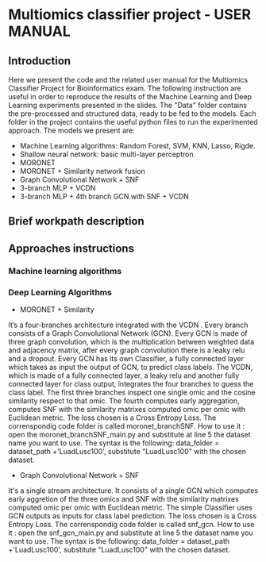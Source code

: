 # Multiomics classifier project - USER MANUAL
## Introduction
Here we present the code and the related user manual for the Multiomics Classifier Project for Bioinformatics exam. The following instruction are useful in order to reproduce the results of the Machine Learning and Deep Learning experiments presented in the slides. The "Data" folder contains the pre-processed and structured data, ready to be fed to the models. Each folder in the project contains the useful python files to run the experimented approach. The models we present are:
* Machine Learning algorithms: Random Forest, SVM, KNN, Lasso, Rigde.
* Shallow neural network: basic multi-layer perceptron
* MORONET
* MORONET + Similarity network fusion
* Graph Convolutional Network + SNF
* 3-branch MLP + VCDN
* 3-branch MLP + 4th branch GCN with SNF + VCDN

## Brief workpath description

## Approaches instructions
### Machine learning algorithms
### Deep Learning Algorithms

* MORONET + Similarity 

It’s a four-branches architecture integrated with the VCDN . Every branch consists of a Graph Convolutional Network (GCN). Every GCN is made of three graph   convolution, which is the multiplication between weighted data and adjacency matrix, after every graph convolution there is a leaky relu and a dropout. Every GCN has its own Classifier, a fully connected layer which takes as input the output of GCN, to predict class labels. The VCDN, which is made of a fully connected layer, a leaky relu and another fully connected layer for class output, integrates the four branches to guess the class label. The first three branches inspect one single omic and the  cosine similarity respect to that omic. The fourth computes early aggregation, computes SNF with the similarity matrixes computed omic per omic with Euclidean metric. The loss chosen is a Cross Entropy Loss.
The correnspondig code folder is called moronet_branchSNF. How to use it : open the moronet_branchSNF_main.py and substitute at line 5 the dataset name you want to use. The syntax is the following: data_folder = dataset_path +'LuadLusc100', substitute "LuadLusc100" with the chosen dataset. 


* Graph Convolutional Network + SNF

It's a single stream architecture. It consists of a single GCN which computes early aggretion of the three omics and SNF with the similarity matrixes computed omic per omic with Euclidean metric. The simple Classifier uses GCN outputs as inputs for class label prediction. The loss chosen is a Cross Entropy Loss. 
The correnspondig code folder is called snf_gcn. How to use it : open the snf_gcn_main.py and substitute at line 5 the dataset name you want to use. The syntax is the following: data_folder = dataset_path +'LuadLusc100', substitute "LuadLusc100" with the chosen dataset.

